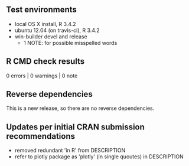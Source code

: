 ## Test environments
* local OS X install, R 3.4.2
* ubuntu 12.04 (on travis-ci), R 3.4.2
* win-builder devel and release
  * 1 NOTE: for possible misspelled words

## R CMD check results

0 errors | 0 warnings | 0 note

## Reverse dependencies

This is a new release, so there are no reverse dependencies.

## Updates per initial CRAN submission recommendations

* removed redundant 'in R' from DESCRIPTION
* refer to plotly package as 'plotly' (in single quoutes) in DESCRIPTION
